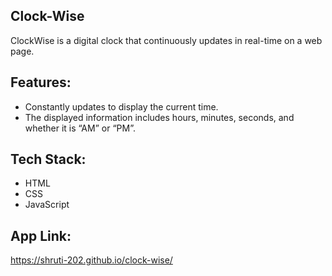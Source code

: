 ## Clock-Wise
ClockWise is a digital clock that continuously updates in real-time on a web page.

## Features:
- Constantly updates to display the current time.
- The displayed information includes hours, minutes, seconds, and whether it is “AM” or “PM”.

## Tech Stack:
- HTML
- CSS
- JavaScript

## App Link:
https://shruti-202.github.io/clock-wise/


